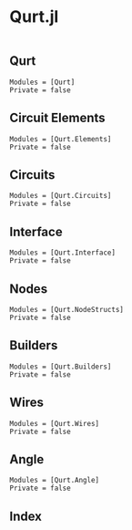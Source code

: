 # Qurt.jl

```@contents
```

## Qurt
```@autodocs
Modules = [Qurt]
Private = false
```

## Circuit Elements
```@autodocs
Modules = [Qurt.Elements]
Private = false
```

## Circuits

```@autodocs
Modules = [Qurt.Circuits]
Private = false
```

## Interface
```@autodocs
Modules = [Qurt.Interface]
Private = false
```

## Nodes
```@autodocs
Modules = [Qurt.NodeStructs]
Private = false
```

## Builders
```@autodocs
Modules = [Qurt.Builders]
Private = false
```

## Wires
```@autodocs
Modules = [Qurt.Wires]
Private = false
```

## Angle
```@autodocs
Modules = [Qurt.Angle]
Private = false
```

## Index

```@index
```
